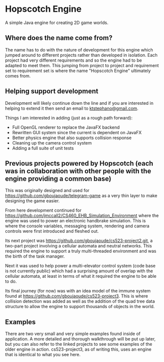 # Hopscotch Engine
A simple Java engine for creating 2D game worlds.

## Where does the name come from?
The name has to do with the nature of development for this engine which jumped around to different projects rather than developed in isolation. Each project had very different requirements and so the engine had to be adapted to meet them. This jumping from project to project and requirement set to requirement set is where the name "Hopscotch Engine" ultimately comes from.

## Helping support development
Development will likely continue down the line and if you are interested in helping to extend it then send an email to ktstephano@gmail.com.

Things I am interested in adding (just as a rough path forward):
* Full OpenGL renderer to replace the JavaFX backend
* Rewritten GUI system since the current is dependent on JavaFX
* Better physics engine that also supports collision response
* Cleaning up the camera control system
* Adding a full suite of unit tests

## Previous projects powered by Hopscotch (each was in collaboration with other people with the engine providing a common base)
This was originally designed and used for https://github.com/gboujaoude/telegram-game as a very thin layer to make designing the game easier.

From here development continued for https://github.com/jmccall2/CS460_EHB_Simulation_Environment where the engine was used to power an electronic handbrake simulation. This is where the console variables, messaging system, rendering and camera controls were first introduced and fleshed out.

Its next project was https://github.com/gboujaoude/cs523-project2.git, a two-part project involving a cellular automata and neutral networks. This required the engine to support a truly multi-threaded environment and was the birth of the task manager.

Next it was used to help power a multi-elevator control system (code base is not currently public) which had a surprising amount of overlap with the cellular automata, at least in terms of what it required the engine to be able to do.

Its final journey (for now) was with an idea model of the immune system found at https://github.com/gboujaoude/cs523-project3. This is where collision detection was added as well as the addition of the quad tree data structure to allow the engine to support thousands of objects in the world.

## Examples
There are two very small and very simple examples found inside of application. A more detailed and thorough walkthrough will be put up later, but you can also refer to the linked projects to see some examples of the older engine in action. cs523-project3, as of writing this, uses an engine that is identical to what you see here.
